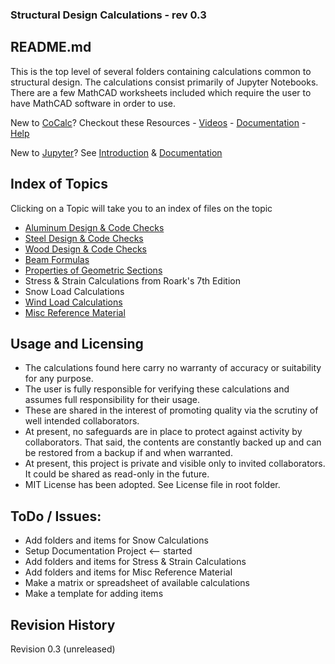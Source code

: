 ### Structural Design Calculations - rev 0.3
## README.md

This is the top level of several folders containing calculations common to
structural design. The calculations consist primarily of Jupyter Notebooks.
There are a few MathCAD worksheets included which require the user to have
MathCAD software in order to use.


New to [CoCalc](https://cocalc.com)? Checkout these Resources -
[Videos](https://github.com/sagemathinc/cocalc/wiki/TalksAndVideos) -
[Documentation](https://cocalc.com/help?session=default) - [Help](https://cocalc.com/help?session=default)

New to [Jupyter](https://jupyter.org)? See [Introduction](https://jupyter-notebook.readthedocs.io/en/stable/examples/Notebook/What%20is%20the%20Jupyter%20Notebook.html#Introduction) &  [Documentation](https://jupyter-notebook.readthedocs.io/en/stable/)

## Index of Topics

Clicking on a Topic will take you to an index of files on the topic

-   [Aluminum Design & Code Checks](./Aluminum/README.md)
-   [Steel Design & Code Checks](./Steel/README.md)
-   [Wood Design & Code Checks](./Wood/README.md)
-   [Beam Formulas](./Beam_Formulas/README.md)  
-   [Properties of Geometric
    Sections](./Properties_of_Geometric_Sections/README.md)
-   Stress & Strain Calculations from Roark's 7th Edition
-   Snow Load Calculations
-   [Wind Load Calculations](./Wind/README.md)
-   [Misc Reference Material](./Misc/README.md)

Usage and Licensing
-------------------

-   The calculations found here carry no warranty of accuracy or suitability for
    any purpose.
-   The user is fully responsible for verifying these calculations and assumes
    full responsibility for their usage.
-   These are shared in the interest of promoting quality via the scrutiny of
    well intended collaborators.
-   At present, no safeguards are in place to protect against activity by
    collaborators. That said, the contents are constantly backed up and can be
    restored from a backup if and when warranted.
-   At present, this project is private and visible only to invited
    collaborators. It could be shared as read-only in the future.
-   MIT License has been adopted. See License file in root folder.

ToDo / Issues:
--------------

-   Add folders and items for Snow Calculations
-   Setup Documentation Project <-- started
-   Add folders and items for Stress & Strain Calculations
-   Add folders and items for Misc Reference Material
-   Make a matrix or spreadsheet of available calculations
-   Make a template for adding items

Revision History
----------------

Revision 0.3 (unreleased)
